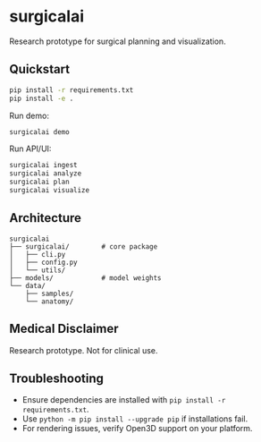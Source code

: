 # surgicalai

Research prototype for surgical planning and visualization.

## Quickstart

```bash
pip install -r requirements.txt
pip install -e .
```

Run demo:

```bash
surgicalai demo
```

Run API/UI:

```bash
surgicalai ingest
surgicalai analyze
surgicalai plan
surgicalai visualize
```

## Architecture

```
surgicalai
├── surgicalai/        # core package
│   ├── cli.py
│   ├── config.py
│   └── utils/
├── models/            # model weights
└── data/
    ├── samples/
    └── anatomy/
```

## Medical Disclaimer

Research prototype. Not for clinical use.

## Troubleshooting

- Ensure dependencies are installed with `pip install -r requirements.txt`.
- Use `python -m pip install --upgrade pip` if installations fail.
- For rendering issues, verify Open3D support on your platform.
